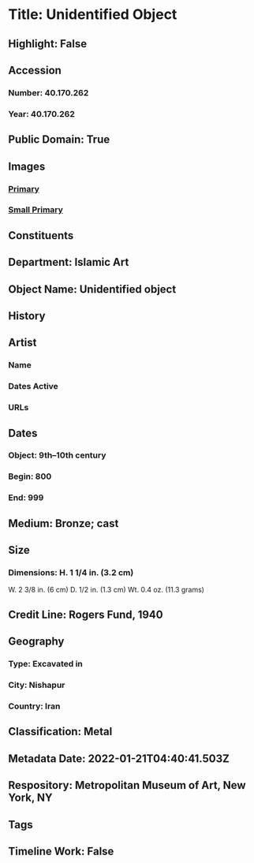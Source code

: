 # Title: Unidentified Object
## Highlight: False
## Accession
### Number: 40.170.262
### Year: 40.170.262
## Public Domain: True
## Images
### [Primary](https://images.metmuseum.org/CRDImages/is/original/sf40-170-262a.jpg)
### [Small Primary](https://images.metmuseum.org/CRDImages/is/web-large/sf40-170-262a.jpg)
## Constituents
## Department: Islamic Art
## Object Name: Unidentified object
## History
## Artist
### Name
### Dates Active
### URLs
## Dates
### Object: 9th–10th century
### Begin: 800
### End: 999
## Medium: Bronze; cast
## Size
### Dimensions: H. 1 1/4 in. (3.2 cm)
W. 2 3/8 in. (6 cm)
D. 1/2 in. (1.3 cm)
Wt. 0.4 oz. (11.3 grams)
## Credit Line: Rogers Fund, 1940
## Geography
### Type: Excavated in
### City: Nishapur
### Country: Iran
## Classification: Metal
## Metadata Date: 2022-01-21T04:40:41.503Z
## Respository: Metropolitan Museum of Art, New York, NY
## Tags
## Timeline Work: False